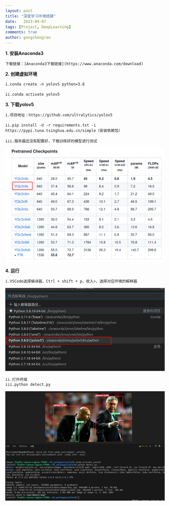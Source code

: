```yaml
---
layout: post
title: "深度学习环境搭建"
date:   2023-09-07
tags: [Project, DeepLearning]
comments: true
author: gongchengran
---
```


**1. 安装Anaconda3**
```
下载链接：[Anaconda3下载链接](https://www.anaconda.com/download)
```

**2. 创建虚拟环境**     

```
i.conda create -n yolov5 python=3.8   

ii.conda activate yolov5
```
   
**3. 下载yolov5**  

```  
i.项目地址：https://github.com/ultralytics/yolov5

ii.pip install -U -r requirements.txt -i https://pypi.tuna.tsinghua.edu.cn/simple（安装依赖包）

iii.服务器还没有配置好，下载训练好的模型进行测试
```

![image-5](../images/image-5.png)
 

**4. 运行**   

```  
i.VSCode选择编译器，Ctrl + shift + p，收入>，选择对应环境的解释器
```  
![image-6](../images/image-6.png)   
```  
ii.打开终端     
iii.python detect.py
```  
![image-7](../images/image-7.png)      
```  
        
